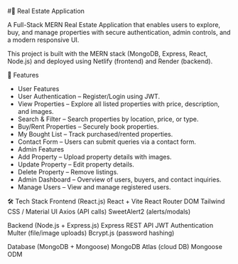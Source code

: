 #🏡 Real Estate Application

A Full-Stack MERN Real Estate Application that enables users to explore, buy, and manage properties with secure authentication, admin controls, and a modern responsive UI.

This project is built with the MERN stack (MongoDB, Express, React, Node.js) and deployed using Netlify (frontend) and Render (backend).

🚀 Features
- User Features
- User Authentication – Register/Login using JWT.
- View Properties – Explore all listed properties with price, description, and images.
- Search & Filter – Search properties by location, price, or type.
- Buy/Rent Properties – Securely book properties.
- My Bought List – Track purchased/rented properties.
- Contact Form – Users can submit queries via a contact form.
- Admin Features
- Add Property – Upload property details with images.
- Update Property – Edit property details.
- Delete Property – Remove listings.
- Admin Dashboard – Overview of users, buyers, and contact inquiries.
- Manage Users – View and manage registered users.

🛠️ Tech Stack
Frontend (React.js)
  React + Vite
  React Router DOM
  Tailwind CSS / Material UI
  Axios (API calls)
  SweetAlert2 (alerts/modals)

Backend (Node.js + Express.js)
  Express REST API
  JWT Authentication
  Multer (file/image uploads)
  Bcrypt.js (password hashing)

Database (MongoDB + Mongoose)
  MongoDB Atlas (cloud DB)
  Mongoose ODM

